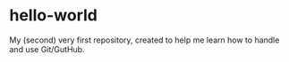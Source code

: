 # hello-world
My (second) very first repository, created to help me learn how to handle and use Git/GutHub.
